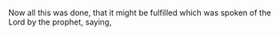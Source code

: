 Now all this was done, that it might be fulfilled which was spoken of the Lord by the prophet, saying,
